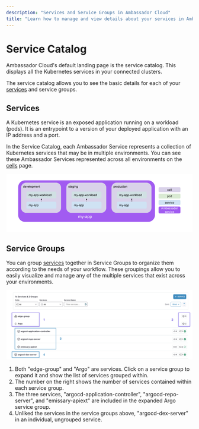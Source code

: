 ```yaml
---
description: "Services and Service Groups in Ambassador Cloud"
title: "Learn how to manage and view details about your services in Ambassador Cloud. Create service groups and manage the services across your environments."
---
```


# Service Catalog

Ambassador Cloud's default landing page is the service catalog. This displays all the Kubernetes services in your connected clusters.

The service catalog allows you to see the basic details for each of your [services](/docs/cloud/latest/service-catalog/concepts/services) and service groups.


## Services

A Kubernetes service is an exposed application running on a workload (pods). It is an entrypoint to a version of your deployed application with an IP address and a port.

In the Service Catalog, each Ambassador Service represents a collection of Kubernetes services that may be in multiple environments. You can see these Ambassador Services represented across all environments on the [cells](/docs/cloud/latest/service-catalog/howtos/cells) page.

![The services interactions](../../images/service-ambassador.png)

## Service Groups

You can group [services](/docs/cloud/latest/service-catalog/concepts/services) together in Service Groups to organize them according to the needs of your workflow. These groupings allow you to easily visualize and manage any of the multiple services that exist across your environments.

![Groups in service catalog](../../images/service-catalog-explanation.png)

1. Both "edge-group" and "Argo" are services. Click on a service group to expand it and show the list of services grouped within.
2. The number on the right shows the number of services contained within each service group.
3. The three services, "argocd-application-controller", "argocd-repo-server", and "emissary-apiext" are included in the expanded Argo service group. 
4. Unliked the services in the service groups above, "argocd-dex-server" in an individual, ungrouped service.
